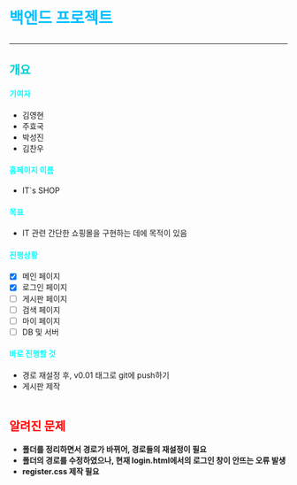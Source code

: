 # <span style="color: #00bfff;">백엔드 프로젝트</span><hr>

## <span style="color: #00ced1;">개요</span>

#### <span style="color: #00ffff;">기여자</span>

- 김영현
- 주효국
- 박성진
- 김찬우
  <br>

#### <span style="color: #00ffff;">홈페이지 이름</span>

- IT`s SHOP
  <br>

#### <span style="color: #00ffff;">목표</span>

- IT 관련 간단한 쇼핑몰을 구현하는 데에 목적이 있음
  <br>

#### <span style="color: #00ffff;">진행상황</span>

- [x] 메인 페이지
- [x] 로그인 페이지
- [ ] 게시판 페이지
- [ ] 검색 페이지
- [ ] 마이 페이지
- [ ] DB 및 서버
      <br>

#### <span style="color: #00ffff;">바로 진행할 것</span>

- 경로 재설정 후, v0.01 태그로 git에 push하기
- 게시판 제작
  <br><br>

## <span style="color: red;">알려진 문제</span>

- <b>폴더를 정리하면서 경로가 바뀌어, 경로들의 재설정이 필요</b>
- <b>폴더의 경로를 수정하였으나, 현재 login.html에서의 로그인 창이 안뜨는 오류 발생</b>
- <b>register.css 제작 필요</b>
